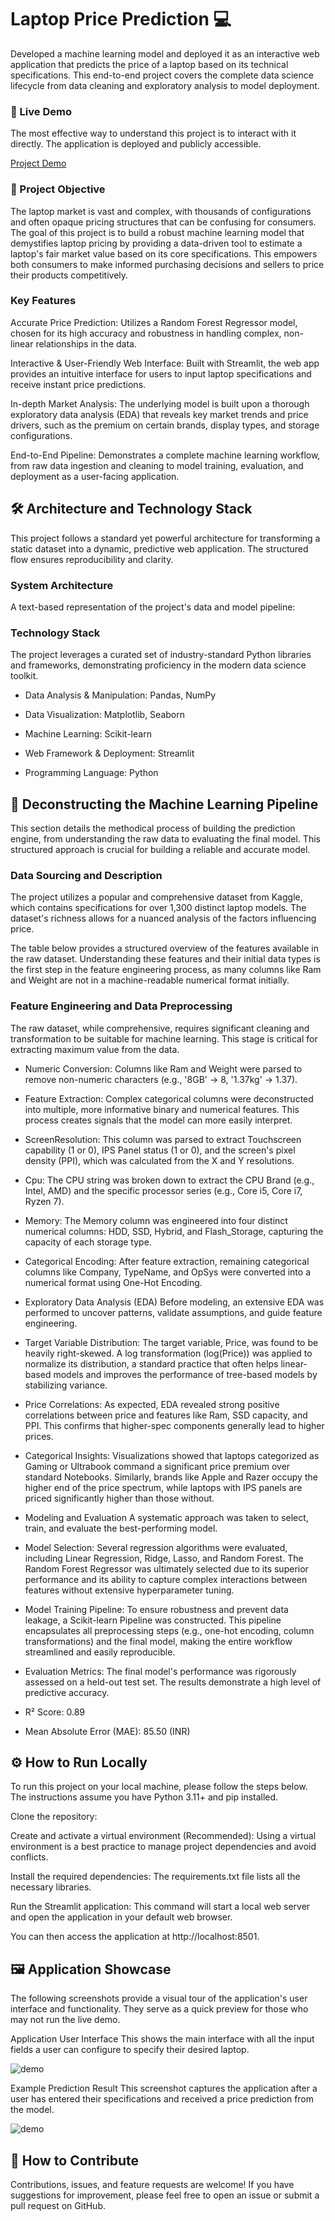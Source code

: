 # Laptop Price Prediction 💻

Developed a machine learning model and deployed it as an interactive web application that predicts the price of a laptop based on its technical specifications. This end-to-end project covers the complete data science lifecycle from data cleaning and exploratory analysis to model deployment.

### 🚀 Live Demo
The most effective way to understand this project is to interact with it directly. The application is deployed and publicly accessible.

[Project Demo](https://laptoppp-adnan.onrender.com/)

### 🎯 Project Objective
The laptop market is vast and complex, with thousands of configurations and often opaque pricing structures that can be confusing for consumers. The goal of this project is to build a robust machine learning model that demystifies laptop pricing by providing a data-driven tool to estimate a laptop's fair market value based on its core specifications. This empowers both consumers to make informed purchasing decisions and sellers to price their products competitively.

### Key Features
Accurate Price Prediction: Utilizes a Random Forest Regressor model, chosen for its high accuracy and robustness in handling complex, non-linear relationships in the data.

Interactive & User-Friendly Web Interface: Built with Streamlit, the web app provides an intuitive interface for users to input laptop specifications and receive instant price predictions.

In-depth Market Analysis: The underlying model is built upon a thorough exploratory data analysis (EDA) that reveals key market trends and price drivers, such as the premium on certain brands, display types, and storage configurations.

End-to-End Pipeline: Demonstrates a complete machine learning workflow, from raw data ingestion and cleaning to model training, evaluation, and deployment as a user-facing application.

## 🛠️ Architecture and Technology Stack
This project follows a standard yet powerful architecture for transforming a static dataset into a dynamic, predictive web application. The structured flow ensures reproducibility and clarity.

### System Architecture
A text-based representation of the project's data and model pipeline:

### Technology Stack
The project leverages a curated set of industry-standard Python libraries and frameworks, demonstrating proficiency in the modern data science toolkit.

* Data Analysis & Manipulation: Pandas, NumPy

* Data Visualization: Matplotlib, Seaborn

* Machine Learning: Scikit-learn

* Web Framework & Deployment: Streamlit

* Programming Language: Python

## 🔬 Deconstructing the Machine Learning Pipeline
This section details the methodical process of building the prediction engine, from understanding the raw data to evaluating the final model. This structured approach is crucial for building a reliable and accurate model.

### Data Sourcing and Description
The project utilizes a popular and comprehensive dataset from Kaggle, which contains specifications for over 1,300 distinct laptop models. The dataset's richness allows for a nuanced analysis of the factors influencing price.

The table below provides a structured overview of the features available in the raw dataset. Understanding these features and their initial data types is the first step in the feature engineering process, as many columns like Ram and Weight are not in a machine-readable numerical format initially.

### Feature Engineering and Data Preprocessing
The raw dataset, while comprehensive, requires significant cleaning and transformation to be suitable for machine learning. This stage is critical for extracting maximum value from the data.

* Numeric Conversion: Columns like Ram and Weight were parsed to remove non-numeric characters (e.g., '8GB' → 8, '1.37kg' → 1.37).

* Feature Extraction: Complex categorical columns were deconstructed into multiple, more informative binary and numerical features. This process creates signals that the model can more easily interpret.

* ScreenResolution: This column was parsed to extract Touchscreen capability (1 or 0), IPS Panel status (1 or 0), and the screen's pixel density (PPI), which was calculated from the X and Y resolutions.

* Cpu: The CPU string was broken down to extract the CPU Brand (e.g., Intel, AMD) and the specific processor series (e.g., Core i5, Core i7, Ryzen 7).

* Memory: The Memory column was engineered into four distinct numerical columns: HDD, SSD, Hybrid, and Flash_Storage, capturing the capacity of each storage type.

* Categorical Encoding: After feature extraction, remaining categorical columns like Company, TypeName, and OpSys were converted into a numerical format using One-Hot Encoding.

* Exploratory Data Analysis (EDA)
Before modeling, an extensive EDA was performed to uncover patterns, validate assumptions, and guide feature engineering.

* Target Variable Distribution: The target variable, Price, was found to be heavily right-skewed. A log transformation (log(Price)) was applied to normalize its distribution, a standard practice that often helps linear-based models and improves the performance of tree-based models by stabilizing variance.

* Price Correlations: As expected, EDA revealed strong positive correlations between price and features like Ram, SSD capacity, and PPI. This confirms that higher-spec components generally lead to higher prices.

* Categorical Insights: Visualizations showed that laptops categorized as Gaming or Ultrabook command a significant price premium over standard Notebooks. Similarly, brands like Apple and Razer occupy the higher end of the price spectrum, while laptops with IPS panels are priced significantly higher than those without.

* Modeling and Evaluation
A systematic approach was taken to select, train, and evaluate the best-performing model.

* Model Selection: Several regression algorithms were evaluated, including Linear Regression, Ridge, Lasso, and Random Forest. The Random Forest Regressor was ultimately selected due to its superior performance and its ability to capture complex interactions between features without extensive hyperparameter tuning.

* Model Training Pipeline: To ensure robustness and prevent data leakage, a Scikit-learn Pipeline was constructed. This pipeline encapsulates all preprocessing steps (e.g., one-hot encoding, column transformations) and the final model, making the entire workflow streamlined and easily reproducible.

* Evaluation Metrics: The final model's performance was rigorously assessed on a held-out test set. The results demonstrate a high level of predictive accuracy.

* R² Score: 0.89

* Mean Absolute Error (MAE): 85.50 (INR)

## ⚙️ How to Run Locally
To run this project on your local machine, please follow the steps below. The instructions assume you have Python 3.11+ and pip installed.

Clone the repository:

Create and activate a virtual environment (Recommended):
Using a virtual environment is a best practice to manage project dependencies and avoid conflicts.

Install the required dependencies:
The requirements.txt file lists all the necessary libraries.

Run the Streamlit application:
This command will start a local web server and open the application in your default web browser.

You can then access the application at http://localhost:8501.

## 🖼️ Application Showcase
The following screenshots provide a visual tour of the application's user interface and functionality. They serve as a quick preview for those who may not run the live demo.

Application User Interface
This shows the main interface with all the input fields a user can configure to specify their desired laptop.

![demo](demo/Screenshot-01.png)

Example Prediction Result
This screenshot captures the application after a user has entered their specifications and received a price prediction from the model.

![demo](demo/Screenshot-02.png)


## 🤝 How to Contribute
Contributions, issues, and feature requests are welcome! If you have suggestions for improvement, please feel free to open an issue or submit a pull request on GitHub.


